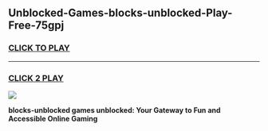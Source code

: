 
## Unblocked-Games-blocks-unblocked-Play-Free-75gpj
<h3>
<a href="https://premium76.site?title=blocks-unblocked&ref=18A1">CLICK TO PLAY</a></h3>
<hr>

<h3>
<a href="https://premium76.site?title=blocks-unblocked&ref=18A1">CLICK 2 PLAY</a>
  
</h3>

<a href="https://premium76.site?title=blocks-unblocked&ref=18A1"><img src="https://clearcache.store/games.png"></a>


**blocks-unblocked games unblocked: Your Gateway to Fun and Accessible Online Gaming**
